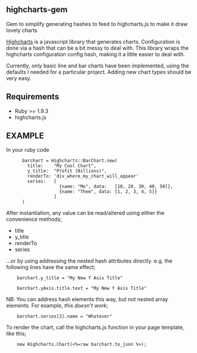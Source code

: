 highcharts-gem
--------------

Gem to simplify generating hashes to feed to highcharts.js to make it draw lovely charts

[Highcharts][] is a javascript library that generates charts. Configuration is done via a hash that can be a bit messy to deal with. This library wraps the highcharts configuration config hash, making it a little easier to deal with.

Currently, only basic line and bar charts have been implemented, using the defaults I needed for a particular project. Adding new chart types should be very easy.

[Highcharts]: http://highcharts.com

Requirements
------------

* Ruby >= 1.9.3
* highcharts.js

EXAMPLE
-------

In your ruby code

          barchart = Highcharts::BarChart.new(
            title:    "My Cool Chart",
            y_title:  "Profit (Billions)",
            renderTo: 'div_where_my_chart_will_appear'
            series:   [
                        {name: "Me", data:   [10, 20, 30, 40, 50]}, 
                        {name: "Them", data: [1, 2, 3, 4, 5]}
                      ]
          )

After instantiation, any value can be read/altered using either the convenience methods;

* title
* y_title
* renderTo
* series

...or by using addressing the nested hash attributes directly. e.g. the following lines have the same effect;

        barchart.y_title = "My New Y Axis Title"

        barchart.yAxis.title.text = "My New Y Axis Title"

NB: You can address hash elements this way, but not nested array elements. For example, *this doesn't work*;

        barchart.series[2].name = "Whatever"

To render the chart, call the highcharts.js function in your page template, like this;

        new Highcharts.Chart(<%=raw barchart.to_json %>);

